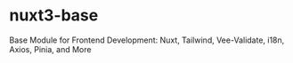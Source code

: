 # nuxt3-base
Base Module for Frontend Development: Nuxt, Tailwind, Vee-Validate, i18n, Axios, Pinia, and More
